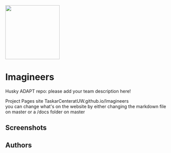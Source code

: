 <img src="https://drive.google.com/open?id=0Bx3n03-Pr6W8TUlUMW1GYlBjQ2NNcHhmUmVwX0t2X296UkI0" width="170">

# Imagineers 
Husky ADAPT repo: please add your team description here!

Project Pages site TaskarCenteratUW.github.io/Imagineers	
you can change what's on the website by either changing the markdown file on master or a /docs folder on master


## Screenshots

## Authors
